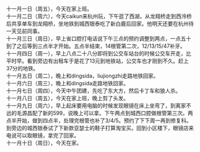 十一月一日（周五），今天在家上班。</br>
十一月二日（周六），今天caikun来杭州玩，下午逛了西湖，从龙翔桥走到西泠桥后共享单车到龙翔桥，坐地铁到城西银泰吃了新白鹿后回家。他明天还要在杭州待一天见前同事。</br>
十一月三日（周日），早上省口腔打电话说下午三点的预约调整到两点，一点五十到了之后等到三点半才开始。五点半结束，14根管第二次，12/13/15/47补牙。</br>
十一月四日（周一），早上八点二十八分即将到公交车站台的时候公交车开走，比平时早。看到旁边有出租车于是花了13元到地铁站，公交车也才刚到不久。赶上37分的地铁。</br>
十一月五日（周二），晚上和dingsida，liujiongzhi走路地铁回家。</br>
十一月六日（周三），晚上和dingsida走路地铁回家。</br>
十一月七日（周四），今天中午团建，先吃了东大方，然后卡丁车和狼人杀。</br>
十一月八日（周五），今天在家上班，晚上剪了头发。</br>
十一月九日（周六），早上起床要用电脑的时候发现眼镜在床上坐弯了，到离家不远的毛源昌配了新的599，说晚上可以拿。下午两点到城西口腔做根管第三次。两点半开始，做到四点半，处理完根管也补了3/4/5。预约了下下周一再到修复科。到旁边的城西银泰试了下新款亚瑟士的鞋子打算淘宝买。回到小区楼下，眼镜店来电说可以取眼镜，拿完了回家。</br>
十一月十日（周日），今天在家。</br>
